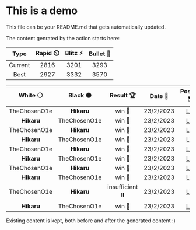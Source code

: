 # This is a demo

This file can be your README.md that gets automatically updated.

The content genrated by the action starts here:

<!--START_SECTION:chessStats-->
<!-- Automatically generated with https://github.com/Balastrong/chess-stats-action -->

| Type | Rapid ⏲️ | Blitz ⚡ | Bullet 🔫 |
|:---:|:---:|:---:|:---:|
| Current | 2816 | 3201 | 3293 |
| Best | 2927 | 3332 | 3570 |

| White ⚪ | Black ⚫ | Result 🏆 | Date 📅 | Position 🗺️ | Type 🕕 |
|:---:|:---:|:---:|:---:|:---:|:---:|
| TheChosenO1e | **Hikaru** | win 🥇 | 23/2/2023 | <a href="http://www.ee.unb.ca/cgi-bin/tervo/fen.pl?select=6k1/6b1/p5pp/P1Bb4/1Q6/2q5/4KP2/8 w - -">Link</a> | Blitz |
| **Hikaru** | TheChosenO1e | win 🥇 | 23/2/2023 | <a href="http://www.ee.unb.ca/cgi-bin/tervo/fen.pl?select=2r5/1q1bkp1p/4pn1R/2PpQ3/P7/4PP2/1PB3P1/1K1R4 b - -">Link</a> | Blitz |
| TheChosenO1e | **Hikaru** | win 🥇 | 23/2/2023 | <a href="http://www.ee.unb.ca/cgi-bin/tervo/fen.pl?select=8/6bk/p5p1/1p1n3p/1Pq1QP2/8/3B2PP/6K1 w - -">Link</a> | Blitz |
| **Hikaru** | TheChosenO1e | win 🥇 | 23/2/2023 | <a href="http://www.ee.unb.ca/cgi-bin/tervo/fen.pl?select=r4r2/1n2pk2/2p2p1P/3pNQp1/1q1P2P1/1P1PP3/p7/K1R4R b - -">Link</a> | Blitz |
| TheChosenO1e | **Hikaru** | win 🥇 | 23/2/2023 | <a href="http://www.ee.unb.ca/cgi-bin/tervo/fen.pl?select=8/8/8/4k3/2K1ppp1/8/8/8 w - -">Link</a> | Blitz |
| **Hikaru** | TheChosenO1e | win 🥇 | 23/2/2023 | <a href="http://www.ee.unb.ca/cgi-bin/tervo/fen.pl?select=4k3/4p1rp/4p3/p1r1P2R/1p3R2/4P1P1/PPPK1P2/8 b - -">Link</a> | Blitz |
| TheChosenO1e | **Hikaru** | win 🥇 | 23/2/2023 | <a href="http://www.ee.unb.ca/cgi-bin/tervo/fen.pl?select=8/3b3k/3p1pp1/1p1Pp2p/1P2P2P/5P2/3bnKP1/N7 w - -">Link</a> | Blitz |
| **Hikaru** | TheChosenO1e | win 🥇 | 23/2/2023 | <a href="http://www.ee.unb.ca/cgi-bin/tervo/fen.pl?select=8/5P2/1k4K1/8/8/R5P1/p6P/r7 b - -">Link</a> | Blitz |
| TheChosenO1e | **Hikaru** | insufficient ⏸️ | 23/2/2023 | <a href="http://www.ee.unb.ca/cgi-bin/tervo/fen.pl?select=8/8/6k1/8/6K1/8/8/8 b - -">Link</a> | Blitz |
| **Hikaru** | TheChosenO1e | win 🥇 | 23/2/2023 | <a href="http://www.ee.unb.ca/cgi-bin/tervo/fen.pl?select=6k1/8/7p/2n5/4R3/3P3P/3N2PK/8 b - -">Link</a> | Blitz |

<!--END_SECTION:chessStats-->

Existing content is kept, both before and after the generated content :)
